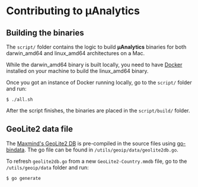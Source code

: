 # Contributing to µAnalytics

## Building the binaries

The `script/` folder contains the logic to build **µAnalytics** binaries for both darwin_amd64 and linux_amd64 architectures on a Mac.

While the darwin_amd64 binary is built locally, you need to have [Docker](https://www.docker.com/) installed on your machine to build the linux_amd64 binary.

Once you got an instance of Docker running locally, go to the `script/` folder and run:

```Shell
$ ./all.sh
```

After the script finishes, the binaries are placed in the `script/build/` folder.

## GeoLite2 data file

The [Maxmind's GeoLite2 DB](http://dev.maxmind.com/geoip/geoip2/geolite2/) is pre-compiled in the source files using [go-bindata](https://github.com/jteeuwen/go-bindata).
The go file can be found in `/utils/geoip/data/geolite2db.go`.

To refresh `geolite2db.go` from a new `GeoLite2-Country.mmdb` file, go to the `/utils/geoip/data` folder and run:

```Shell
$ go generate
```

